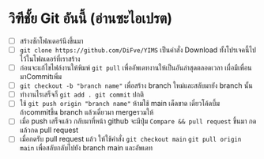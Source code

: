 # วิฑีชั้ย Git อันนี้ (อ่านซะไอเปรต)
- [ ] สร้างซักโฟลเดอร์นึงขึ้นมา
- [ ] ``` git clone https://github.com/DiFve/YIMS ``` เป็นคำสั่ง Download ทั้งโปรเจคนี้ไปไว้ในโฟลเดอร์ที่เราสร้าง 
- [ ] ก่อนจะแก้ไขไฟล์งานให้พิมพ์ ``` git pull ``` เพื่ออัพเดทงานให้เป็นอันล่าสุดตลอดเวลา เผื่อมีเพื่อนมาCommitเพิ่ม
- [ ] ``` git checkout -b "branch name" ``` เพื่อสร้าง branch ใหม่และสลับมายัง branch นั้น
- [ ] ทำงานไรเสร็จก็ ``` git add . git commit ```  ปกติ
- [ ] ใช้ ``` git push origin "branch name" ``` ห้ามใช้ main เด็ดขาด เดี๋ยวโค้ดบึ้มถ้าcommitขึ้น branch แล้วเดี๋ยวมา mergeรวมให้
- [ ] เมื่อ push เสร็จแล้ว กลับมาที่หน้า github จะมีปุ่ม ```Compare && pull request``` ขึ้นมา กด แล้วกด pull request 
- [ ] เมื่อกดรับ pull request แล้ว ให้ใช้คำสั่ง ```git checkout main```  ```git pull origin main``` เพื่อสลับกลับไปยัง branch main และอัพเดท
